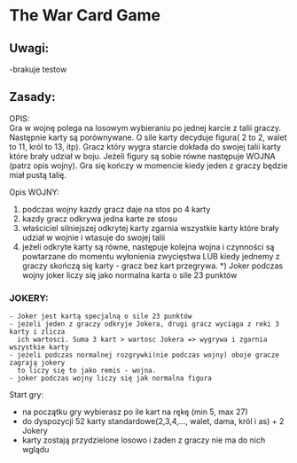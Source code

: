# The War Card Game

## Uwagi:
-brakuje testow

## Zasady:

OPIS:<br>
Gra w wojnę polega na losowym wybieraniu po jednej karcie z talii graczy.
Następnie karty są porównywane. O sile karty decyduje figura( 2 to 2, walet to 11, król to 13, itp).
Gracz który wygra starcie dokłada do swojej talii karty które brały udział w boju.
Jeżeli figury są sobie równe następuje WOJNA (patrz opis wojny).
Gra się kończy w momencie kiedy jeden z graczy będzie miał pustą talię.

Opis WOJNY:
  1) podczas wojny kazdy gracz daje na stos po 4 karty
  2) kazdy gracz odkrywa jedna karte ze stosu
  3) właściciel silniejszej odkrytej karty zgarnia wszystkie karty które brały udział w wojnie i wtasuje do swojej talii
  4) jeżeli odkryte karty są równe, następuje kolejna wojna i czynności są powtarzane do momentu wyłonienia zwycięstwa
      LUB kiedy jednemy z graczy skończą się karty - gracz bez kart przegrywa.
  *) Joker podczas wojny joker liczy się jako normalna karta o sile 23 punktów
  
  ### JOKERY:<br>
    - Joker jest kartą specjalną o sile 23 punktów
    - jeżeli jeden z graczy odkryje Jokera, drugi gracz wyciąga z reki 3 karty i zlicza 
      ich wartosci. Suma 3 kart > wartosc Jokera => wygrywa i zgarnia wszystkie karty
    - jeżeli podczas normalnej rozgrywki(nie podczas wojny) oboje gracze zagrają jokery 
      to liczy się to jako remis - wojna.
    - joker podczas wojny liczy się jak normalna figura
    
 Start gry:
  - na początku gry wybierasz po ile kart na rękę (min 5, max 27)
  - do dyspozycji 52 karty standardowe(2,3,4,..., walet, dama, król i as) + 2 Jokery
  - karty zostają przydzielone losowo i żaden z graczy nie ma do nich wglądu

